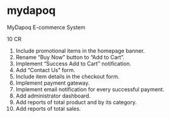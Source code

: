 # mydapoq
MyDapoq E-commerce System

10 CR

1. Include promotional items in the homepage banner. 
2. Rename “Buy Now” button to “Add to Cart”. 
3. Implement “Success Add to Cart” notification. 
4. Add “Contact Us” form. 
5. Include item details in the checkout form. 
6. Implement payment gateway. 
7. Implement email notification for every successful payment. 
8. Add administrator dashboard. 
9. Add reports of total product and by its category. 
10. Add reports of total sales. 
